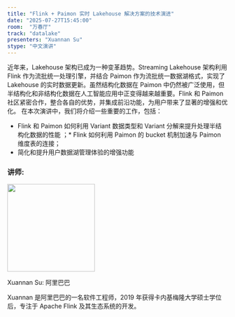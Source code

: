 ```yaml
---
title: "Flink + Paimon 实时 Lakehouse 解决方案的技术演进"
date: "2025-07-27T15:45:00"
room:  "万春厅"
track: "datalake"
presenters: "Xuannan Su"
stype: "中文演讲"
---
```


近年来，Lakehouse 架构已成为一种变革趋势。Streaming Lakehouse 架构利用 Flink 作为流批统一处理引擎，并结合 Paimon 作为流批统一数据湖格式，实现了 Lakehouse 的实时数据更新。虽然结构化数据在 Paimon 中仍然被广泛使用，但半结构化和非结构化数据在人工智能应用中正变得越来越重要。Flink 和 Paimon 社区紧密合作，整合各自的优势，并集成前沿功能，为用户带来了显著的增强和优化。
在本次演讲中，我们将介绍一些重要的工作，包括：
* Flink 和 Paimon 如何利用 Variant 数据类型和 Variant 分解来提升处理半结构化数据的性能
；* Flink 如何利用 Paimon 的 bucket 机制加速与 Paimon 维度表的连接；
* 简化和提升用户数据湖管理体验的增强功能



### 讲师:

<img src="https://sessionize.com/image/6797-400o400o1-dbccedf4-ca5c-4ac7-9407-da8d909f00a6.jpg" width="200" /><br/>

Xuannan Su: 阿里巴巴

Xuannan 是阿里巴巴的一名软件工程师，2019 年获得卡内基梅隆大学硕士学位后，专注于 Apache Flink 及其生态系统的开发。